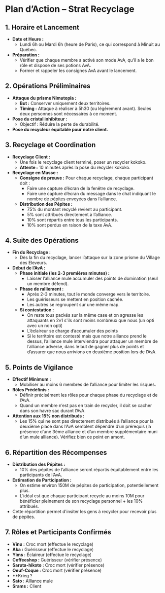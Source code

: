 # Plan d’Action – Strat Recyclage

## 1. Horaire et Lancement
- **Date et Heure :**  
  - Lundi 6h ou Mardi 6h (heure de Paris), ce qui correspond à Minuit au Québec.
- **Préparation :**  
  - Vérifier que chaque membre a activé son mode AvA, qu'il a le bon rôle et dispose de ses potions AvA.
  - Former et rappeler les consignes AvA avant le lancement.

## 2. Opérations Préliminaires
- **Attaque du prisme Nimutopia :**
  - **But :** Conserver uniquement deux territoires.
  - **Timing :** Attaque à réaliser à 5h30 (ou légèrement avant). Seules deux personnes sont nécessaires à ce moment.
- **Pose du cristal inhibiteur :**  
  - Objectif : Réduire la perte de durabilité.
- **Pose du recycleur équitable pour notre client.**

## 3. Recyclage et Coordination
- **Recyclage Client :**
  - Une fois le recyclage client terminé, poser un recycler kokoko.
  - **Attente :** 10 minutes après la pose du recycler kokoko.
- **Recyclage en Masse :**
  - **Consigne de preuve :** Pour chaque recyclage, chaque participant doit :
    - Faire une capture d’écran de la fenêtre de recyclage.
    - Faire une capture d’écran du message dans le chat indiquant le nombre de pépites envoyées dans l’alliance.
  - **Distribution des Pépites :**  
    - 75% du montant recyclé revient au participant.
    - 5% sont attribués directement à l’alliance.
    - 10% sont répartis entre tous les participants.
    - 10% sont perdus en raison de la taxe AvA.

## 4. Suite des Opérations
- **Fin du Recyclage :**
  - Dès la fin du recyclage, lancer l’attaque sur la zone prisme du Village des Eleveurs.
- **Début de l’AvA :**
  - **Phase initiale (les 2-3 premières minutes) :**
    - Laisser l’alliance mule accumuler des points de domination (seul un membre défend).
  - **Phase de ralliement :**
    - Après 2-3 minutes, tout le monde converge vers le territoire.
    - Les guérisseurs se mettent en position cachée.
    - Les autres se regroupent sur une même map.
  - **Si contestation :**
    - On reste tous packés sur la même case et on agresse les attaquants en 2v1 s'ils sont moins nombreux que nous (un opti avec un non opti)
    - L’éclaireur se charge d’accumuler des points
    - Si le territoire est contesté mais que notre alliance prend le dessus, l’alliance mule interviendra pour attaquer un membre de l’alliance adverse, dans le but de gagner plus de points et d’assurer que nous arrivions en deuxième position lors de l’AvA.

## 5. Points de Vigilance
- **Effectif Minimum :**  
  - Mobiliser au moins 6 membres de l’alliance pour limiter les risques.
- **Rôles Prédéfinis :**  
  - Définir précisément les rôles pour chaque phase du recyclage et de l’AvA.  
  - Quand un membre n’est pas en train de recycler, il doit se cacher dans son havre sac durant l’AvA.
- **Attention aux 15% non distribués :**  
  - Les 15% qui ne sont pas directement distribués à l’alliance pour la deuxième place dans l’AvA semblent dépendre d’un prérequis (la présence d’une 3ème alliance et d’un membre supplémentaire muni d’un mule alliance). Vérifiez bien ce point en amont.

## 6. Répartition des Récompenses
- **Distribution des Pépites :**
  - 10% des pépites de l’alliance seront répartis équitablement entre les participants de l’AvA.
- **Estimation de Participation :**
  - On estime environ 150M de pépites de participation, potentiellement plus.
  - L’idéal est que chaque participant recycle au moins 10M pour bénéficier pleinement de son recyclage personnel + les 10% attribués.
- Cette répartition permet d'insiter les gens à recycler pour recevoir plus de pépites.

## 7. Rôles et Participants Confirmés
- **Vinu :** Croc mort (effectue le recyclage)
- **Aka :** Guérisseur (effectue le recyclage)
- **Yims :** Éclaireur (effectue le recyclage)
- **Coffeeshop :** Guérisseur (vérifier présence)
- **Saruta-hikoto :** Croc mort (vérifier présence)
- **Oeuf-Coque :** Croc mort (vérifier présence)
- **Krieg ?
- **Sato :** Alliance mule
- **Srams :** Client
